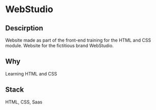 # WebStudio

## Descirption
Website made as part of the front-end training for the HTML and CSS module. Website for the fictitious brand WebStudio.

## Why
Learning HTML and CSS

## Stack 
HTML, CSS, Saas

